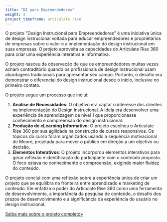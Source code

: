 ```yaml
---
title: "DI para Empreendedores"
weight: 3
project_timeframe: articulate rise
---
```


O projeto "Design Instrucional para Empreendedores" é uma iniciativa única de design instrucional voltada para educar empreendedores e proprietários de empresas sobre o valor e a implementação do design instrucional em suas empresas. O projeto aproveita as capacidades do Articulate Rise 360 para criar uma experiência interativa e informativa.

O projeto nasceu da observação de que os empreendedores muitas vezes acham contraditório quando os profissionais de design instrucional usam abordagens tradicionais para apresentar seu campo. Portanto, o desafio era demonstrar o diferencial do design instrucional desde o início, inclusive no primeiro contato.

O projeto segue um processo que inclui:

1. **Análise de Necessidades**: O objetivo era captar o interesse dos clientes na implementação do Design Instrucional. A ideia era desenvolver uma experiência de aprendizagem de nível 1 que proporcionasse conhecimento e compreensão do design instrucional.
2. **Produção de eLearning Informativo**: O projeto escolheu o Articulate Rise 360 por sua agilidade na construção de cursos responsivos. Os tópicos do curso foram organizados usando a sequência motivacional de Moore, projetada para mover o público em direção a um objetivo ou decisão.
3. **Elementos Interativos**: O projeto incorporou elementos interativos para gerar reflexão e identificação do participante com o conteúdo proposto. O foco estava no conhecimento e compreensão, exigindo maior fluidez do conteúdo.

O projeto conclui com uma reflexão sobre a experiência única de criar um projeto que se equilibra na fronteira entre aprendizado e marketing de conteúdo. Ele enfatiza o poder do Articulate Rise 360 como uma ferramenta de desenvolvimento, a importância da pesquisa de conteúdo, o desafio dos prazos de desenvolvimento e a significância da experiência do usuário no design instrucional.

[Saiba mais sobre o projeto completo»](https://llsaboya.com/pt-br/blog/di-para-empreendedores-empresarios/)